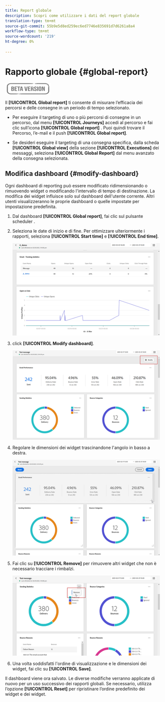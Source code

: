 ```yaml
---
title: Report globale
description: Scopri come utilizzare i dati del report globale
translation-type: tm+mt
source-git-commit: 55b9e5d8ed259ec6ed7746e835691d7d6261a8a4
workflow-type: tm+mt
source-wordcount: '219'
ht-degree: 0%

---
```


# Rapporto globale {#global-report}

![](../assets/do-not-localize/badge.png)

Il **[!UICONTROL Global report]** ti consente di misurare l’efficacia dei percorsi e delle consegne in un periodo di tempo selezionato.

* Per eseguire il targeting di uno o più percorsi di consegne in un percorso, dal menu **[!UICONTROL Journeys]** accedi al percorso e fai clic sull’icona **[!UICONTROL Global report]** . Puoi quindi trovare il Percorso, l’e-mail e il push **[!UICONTROL Global report]**.

* Se desideri eseguire il targeting di una consegna specifica, dalla scheda **[!UICONTROL Global view]** della sezione **[!UICONTROL Executions]** dei messaggi, seleziona **[!UICONTROL Global Report]** dal menu avanzato della consegna selezionata.

## Modifica dashboard {#modify-dashboard}

Ogni dashboard di reporting può essere modificato ridimensionando o rimuovendo widget o modificando l&#39;intervallo di tempo di destinazione. La modifica dei widget influisce solo sul dashboard dell&#39;utente corrente. Altri utenti visualizzeranno le proprie dashboard o quelle impostate per impostazione predefinita.

1. Dal dashboard **[!UICONTROL Global report]**, fai clic sul pulsante scheduler .

1. Seleziona le date di inizio e di fine. Per ottimizzare ulteriormente i rapporti, seleziona **[!UICONTROL Start time]** e **[!UICONTROL End time]**.

   ![](../assets/global_report_6.png)

1. click **[!UICONTROL Modify dashboard]**.

   ![](../assets/global_report_8.png)

1. Regolare le dimensioni dei widget trascinandone l&#39;angolo in basso a destra.

   ![](../assets/global_report_9.png)

1. Fai clic su **[!UICONTROL Remove]** per rimuovere altri widget che non è necessario tracciare i rimbalzi.

   ![](../assets/global_report_10.png)

1. Una volta soddisfatti l&#39;ordine di visualizzazione e le dimensioni dei widget, fai clic su **[!UICONTROL Save]**.

Il dashboard viene ora salvato. Le diverse modifiche verranno applicate di nuovo per un uso successivo dei rapporti globali. Se necessario, utilizza l’opzione **[!UICONTROL Reset]** per ripristinare l’ordine predefinito dei widget e dei widget.
